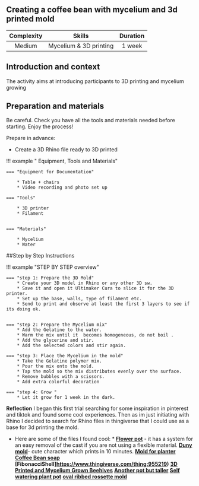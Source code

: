## Creating a coffee bean with mycelium and 3d printed mold
<!--- update the following link with a picture - banner type 
![Learning paths](../../../../imgs/00_WP2/curiosity/iaac/alginate-landscape.png){width=500} ---> 

| Complexity | Skills |  Duration |   
| :---:| :---------: | :---: | 
| Medium | Mycelium & 3D printing |1 week |

## Introduction and context
The activity aims at introducing participants to 3D printing and mycelium growing

<!--- 
Update with your audio file
<audio controls>
    <source src="files/sample-audio.mp3" type="audio/mpeg">
    Your browser does not support the audio element.
</audio> download the audiofile here: imgs/00_WP2/audio/ --->


<!--- **Target audience and context of use**  
Comming Soon
Creatives and professionals, such as producers, designers, architects, biologists,  SMEs, and companies with interest in sustainability and alternative innovative biobased materials. Take a look at the Rotation station workshop if you wanna run a biomaterial demonstration    --->


## Preparation and materials
Be careful. Check you have all the tools and materials needed before starting. Enjoy the process! 

Prepare in advance:
- Create a 3D Rhino file ready to 3D printed

!!! example " Equipment, Tools and Materials"

	=== "Equipment for Documentation"

        * Table + chairs
        * Video recording and photo set up

	=== "Tools"
        	  
        * 3D printer 
        * Filament


	=== "Materials"
       
        * Mycelium
        * Water

        
##Step by Step Instructions

!!! example "STEP BY STEP overview"

    === "step 1: Prepare the 3D Mold"
        * Create your 3D model in Rhino or any other 3D sw. 
        * Save it and open it Ultimaker Cura to slice it for the 3D printer. 
        * Set up the base, walls, type of filament etc. 
        * Send to print and observe at least the first 3 layers to see if its doing ok. 


	=== "step 2: Prepare the Mycelium mix"
        * Add the Gelatine to the water.
        * Warm the mix until it  becomes homogeneous, do not boil .
        * Add the glycerine and stir.
        * Add the selected colors and stir again.

	=== "step 3: Place the Mycelium in the mold"
        * Take the Gelatine polymer mix. 
        * Pour the mix onto the mold.
        * Tap the mold so the mix distributes evenly over the surface.
        * Remove bubbles with a scissors. 
        * Add extra colorful decoration 

	=== "step 4: Grow "
        * Let it grow for 1 week in the dark. 

      

**Reflection**
I began this first trial searching for some inspiration in pinterest and tiktok and found some cool experiences. 
Then as im just initiating with Rhino I decided to search for Rhino files in thingiverse that I could use as a base for 3d printing the mold. 

* Here are some of the files I found cool: * 
**[Flower pot](https://www.thingiverse.com/thing:3598511)** - it has a system for an easy removal of the cast if you are not using a flexible material. 
**[Duny mold](https://www.thingiverse.com/thing:438250)**- cute character which prints in 10 minutes.
**[Mold for planter](https://www.thingiverse.com/thing:4089572/files)**
**[Coffee Bean soap](https://www.thingiverse.com/thing:2132254)**
**[FibonacciShell]https://www.thingiverse.com/thing:955219)**
**[3D Printed and Mycelium Grown Beehives](https://www.instructables.com/3D-Printed-and-Mycelium-Grown-Beehives/)**
**[Another pot but taller](https://cults3d.com/en/3d-model/home/igneous-brim-vase)**
**[Self watering plant pot](https://cults3d.com/en/3d-model/home/self-watering-plant-pot)**
**[oval ribbed rossette mold](https://cults3d.com/en/3d-model/art/oval-ribbed-rosette-relief-and-mold-3d-print-model)**




